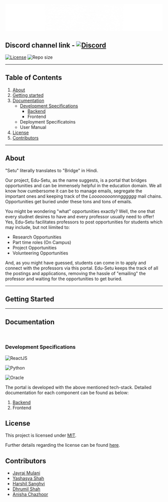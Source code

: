 <!-- ![Logo](./assets/Edu_Setu_Logo.gif) -->

<p align="center">
  <img src="./assets/Edu_Setu_Logo.gif" alt="Logo"/>
</p>

## Discord channel link - [![Discord](https://img.shields.io/discord/1010335378831585310)](https://discord.gg/ANGKkKvmWH)

[![License](https://img.shields.io/github/license/jayrajmulani/group1-se-homeworks)](https://github.com/jayrajmulani/group2-se-homeworks/blob/main/LICENSE)
![Repo size](https://img.shields.io/github/repo-size/jayrajmulani/edu-setu)

<!-- [![Python 3.8](https://img.shields.io/badge/python-3.8-blue.svg)](https://www.python.org/downloads/release/python-3100/) -->

<!-- [![Contributors](https://img.shields.io/github/contributors/jayrajmulani/edu-setu)](https://github.com/jayrajmulani/edu-setu/graphs/contributors) -->

---

## Table of Contents

1. [About](#about)
2. [Getting started](#getting-started)
3. [Documentation](#documentation)
   - [Development Specifications](#development-specifications)
     - [Backend](./code/backend/README.md)
     - Frontend
   - Deployment Specificatoins
   - User Manual
4. [License](#license)
5. [Contributors](#contributors)

---

## About

"Setu" literally translates to "Bridge" in Hindi.

Our project, Edu-Setu, as the name suggests, is a portal that bridges opportunities and can be immensely helpful in the education domain. We all know how cumbersome it can be to manage emails, segregate the important ones and keeping track of the _Loooooooonnngggggg_ mail chains. Opportunities get buried under these tons and tons of emails.

You might be wondering "what" opportunities exactly? Well, the one that every studnet desires to have and every professor usually need to offer! Yes, Edu-Setu facilitates professors to post opportunities for students which may include, but not liimited to:

- Research Opportunities
- Part time roles (On Campus)
- Project Opportunities
- Volunteering Opportunities

And, as you might have guessed, students can come in to apply and connect with the professors via this portal. Edu-Setu keeps the track of all the postings and applications, removing the hassle of "emailing" the professor and waiting for the opportunities to get buried.

---

## Getting Started

---

## Documentation

<br/>

### Development Specifications

![ReactJS](https://img.shields.io/badge/React-20232A?style=for-the-badge&logo=react&logoColor=61DAFB)

![Python](https://img.shields.io/badge/Python-FFD43B?style=for-the-badge&logo=python&logoColor=blue)

![Oracle](https://img.shields.io/badge/Oracle-F80000?style=for-the-badge&logo=Oracle&logoColor=white)

The portal is developed with the above mentioned tech-stack. Detailed documentation for each component can be found as below:

1. [Backend](./code/backend/README.md)
2. Frontend

## License

This project is licensed under [MIT](https://mit-license.org/).

Further details regarding the license can be found [here](https://github.com/jayrajmulani/group1-se-homeworks/blob/main/LICENSE).

## Contributors

- [Jayraj Mulani](https://github.com/jayrajmulani)
- [Yashasya Shah](https://github.com/Yashasya)
- [Harshil Sanghvi](https://github.com/Harshil47)
- [Dhrumil Shah](https://github.com/Dhrumil0310)
- [Anisha Chazhoor](https://github.com/anishasc99)
